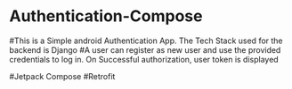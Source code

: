 # Authentication-Compose
#This is a Simple android Authentication App.
The Tech Stack used for the backend is Django
#A user can register as new user and use the provided credentials to log in. On Successful authorization, user token is displayed


#Jetpack Compose
#Retrofit
